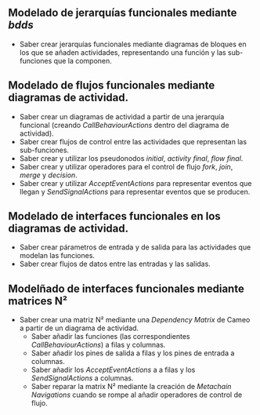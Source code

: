 ##  Modelado de jerarquías funcionales mediante *bdds*
* Saber crear jerarquías funcionales mediante diagramas de bloques en los que se añaden actividades, representando una función y las sub-funciones que la componen.  

## Modelado de flujos funcionales mediante diagramas de actividad. 
* Saber crear un diagramas de actividad a partir de una jerarquía funcional (creando *CallBehaviourActions* dentro del diagrama de actividad). 
* Saber crear flujos de control entre las actividades que representan las sub-funciones. 
* Saber crear y utilizar los pseudonodos *initial*, *activity final*, *flow final*. 
* Saber crear y utilizar operadores para el control de flujo *fork*, *join*, *merge* y *decision*.
* Saber crear y utilizar *AcceptEventActions* para representar eventos que llegan y *SendSignalActions* para representar eventos que se producen.  

## Modelado de interfaces funcionales en los diagramas de actividad. 
* Saber crear párametros de entrada y de salida para las actividades que modelan las funciones. 
* Saber crear flujos de datos entre las entradas y las salidas. 

## Modelñado de interfaces funcionales mediante matrices N²
* Saber crear una matriz N² mediante una *Dependency Matrix* de Cameo a partir de un diagrama de actividad. 
  * Saber añadir las funciones (las correspondientes *CallBehaviourActions*) a filas y columnas.
  * Saber añadir los pines de salida a filas y los pines de entrada a columnas.
  * Saber añadir los *AcceptEventActions* a a filas y los *SendSignalActions* a columnas.   
  * Saber reparar la matrix N² mediante la creación de *Metachain Navigations* cuando se rompe al añadir operadores de control de flujo. 
